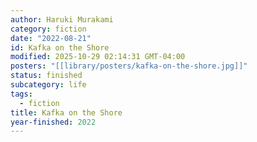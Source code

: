 ```yaml
---
author: Haruki Murakami
category: fiction
date: "2022-08-21"
id: Kafka on the Shore
modified: 2025-10-29 02:14:31 GMT-04:00
posters: "[[library/posters/kafka-on-the-shore.jpg]]"
status: finished
subcategory: life
tags:
  - fiction
title: Kafka on the Shore
year-finished: 2022
---
```


